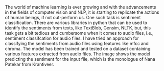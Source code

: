 The world of machine learning is ever growing and with the advancements in the fields of computer vision and NLP, it is starting to replicate the actions of human beings, if not out-perform us. One such task is sentiment classification. There are various libraries in python that can be used to identify the sentiments from texts, like TextBlob, Gensim, NLTK, but, this task gets a bit tedious and cumbersome when it comes to audio files, i.e., sentiment classifcation for audio files. I have tried an approach for classifying the sentiments from audio files using features like mfcc and chroma. The model has been trained and tested on a dataset containing various features extracted from audio files. The image shows the model predicting the sentiment for the input file, which is the monologue of Nana Patekar from Krantiveer.
